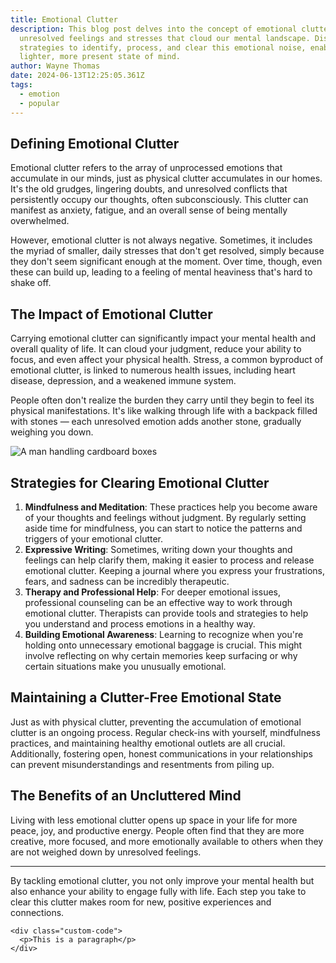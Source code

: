 ```yaml
---
title: Emotional Clutter
description: This blog post delves into the concept of emotional clutter — the
  unresolved feelings and stresses that cloud our mental landscape. Discover
  strategies to identify, process, and clear this emotional noise, enabling a
  lighter, more present state of mind.
author: Wayne Thomas
date: 2024-06-13T12:25:05.361Z
tags:
  - emotion
  - popular
---
```

## **Defining Emotional Clutter**

Emotional clutter refers to the array of unprocessed emotions that accumulate in our minds, just as physical clutter accumulates in our homes. It's the old grudges, lingering doubts, and unresolved conflicts that persistently occupy our thoughts, often subconsciously. This clutter can manifest as anxiety, fatigue, and an overall sense of being mentally overwhelmed.

However, emotional clutter is not always negative. Sometimes, it includes the myriad of smaller, daily stresses that don't get resolved, simply because they don't seem significant enough at the moment. Over time, though, even these can build up, leading to a feeling of mental heaviness that's hard to shake off.

## **The Impact of Emotional Clutter**

Carrying emotional clutter can significantly impact your mental health and overall quality of life. It can cloud your judgment, reduce your ability to focus, and even affect your physical health. Stress, a common byproduct of emotional clutter, is linked to numerous health issues, including heart disease, depression, and a weakened immune system.

People often don't realize the burden they carry until they begin to feel its physical manifestations. It's like walking through life with a backpack filled with stones — each unresolved emotion adds another stone, gradually weighing you down.

![A man handling cardboard boxes](/static/img/blog-image-1.png "A man handling cardboard boxes")

## **Strategies for Clearing Emotional Clutter**

1. **Mindfulness and Meditation**: These practices help you become aware of your thoughts and feelings without judgment. By regularly setting aside time for mindfulness, you can start to notice the patterns and triggers of your emotional clutter.
2. **Expressive Writing**: Sometimes, writing down your thoughts and feelings can help clarify them, making it easier to process and release emotional clutter. Keeping a journal where you express your frustrations, fears, and sadness can be incredibly therapeutic.
3. **Therapy and Professional Help**: For deeper emotional issues, professional counseling can be an effective way to work through emotional clutter. Therapists can provide tools and strategies to help you understand and process emotions in a healthy way.
4. **Building Emotional Awareness**: Learning to recognize when you're holding onto unnecessary emotional baggage is crucial. This might involve reflecting on why certain memories keep surfacing or why certain situations make you unusually emotional.

## **Maintaining a Clutter-Free Emotional State**

Just as with physical clutter, preventing the accumulation of emotional clutter is an ongoing process. Regular check-ins with yourself, mindfulness practices, and maintaining healthy emotional outlets are all crucial. Additionally, fostering open, honest communications in your relationships can prevent misunderstandings and resentments from piling up.

## **The Benefits of an Uncluttered Mind**

Living with less emotional clutter opens up space in your life for more peace, joy, and productive energy. People often find that they are more creative, more focused, and more emotionally available to others when they are not weighed down by unresolved feelings.

- - -

By tackling emotional clutter, you not only improve your mental health but also enhance your ability to engage fully with life. Each step you take to clear this clutter makes room for new, positive experiences and connections.

```
<div class="custom-code">
  <p>This is a paragraph</p>
</div>
```